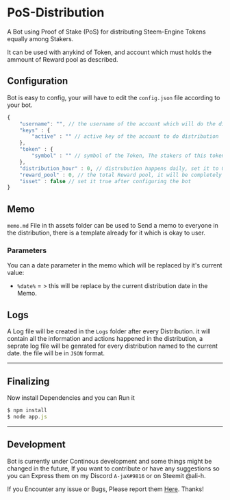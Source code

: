 # PoS-Distribution
A Bot using Proof of Stake (PoS) for distributing Steem-Engine Tokens equally among Stakers.

It can be used with anykind of Token, and account which must holds the ammount of Reward pool as described.

## Configuration
Bot is easy to config, your will have to edit the `config.json` file according to your bot.

```javascript
{
    "username": "", // the username of the account which will do the distribution
    "keys" : {
        "active" : "" // active key of the account to do distribution
    },
    "token" : {
        "symbol" : "" // symbol of the Token, The stakers of this tokens will be rewarded
    },
    "distribution_hour" : 0, // distrubution happens daily, set it to 0 for 12:00 PM 
    "reward_pool" : 0, // the total Reward pool, it will be completely distributed 
    "isset" : false // set it true after configuring the bot
}
```
## Memo
`memo.md` File in th assets folder can be used to Send a memo to everyone in the distribution, there is a template already for it which is okay to user.
### Parameters
You can a date parameter in the memo which will be replaced by it's current value:
* `%date%` = > this will be replace by the current distribution date in the Memo.

## Logs
A Log file will be created in the `Logs` folder after every Distribution. it will contain all the information and actions happened in the distribution, a seprate log file will be genrated for every distribution named to the current date. the file will be in `JSON` format.

***

## Finalizing
Now install Dependencies and you can Run it
```javascript
$ npm install
$ node app.js
```

***

## Development
Bot is currently under Continous development and some things might be changed in the future, If you want to contribute or have any suggestions so you can Express them on my Discord `A-jaX#9816` or on Steemit @ali-h.

If you Encounter any issue or Bugs, Please report them [Here](https://github.com/alihassanah/PoS-Distribution/issues). Thanks!
